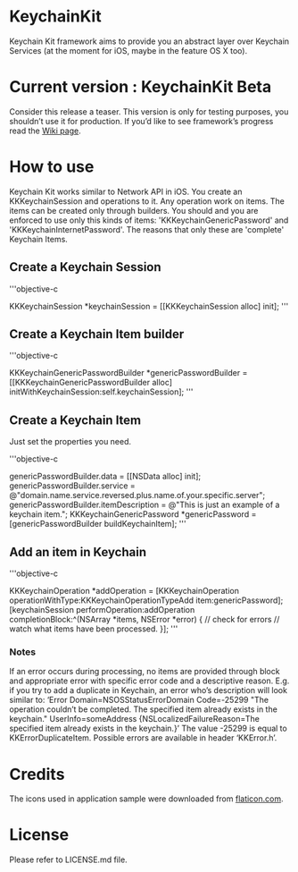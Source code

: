 KeychainKit
===========

Keychain Kit framework aims to provide you an abstract layer over Keychain Services (at the moment for iOS, maybe in the feature OS X too).

# Current version : KeychainKit Beta

Consider this release a teaser. This version is only for testing purposes, you shouldn’t use it for production.
If you’d like to see framework’s progress read the [Wiki page](https://github.com/davidlivadaru/KeychainKit/wiki).

# How to use

Keychain Kit works similar to Network API in iOS.
You create an KKKeychainSession and operations to it. Any operation work on items. The items can be created only through builders. You should and you are enforced to use only this kinds of items: 'KKKeychainGenericPassword' and 'KKKeychainInternetPassword'. The reasons that only these are 'complete' Keychain Items.

## Create a Keychain Session

'''objective-c

KKKeychainSession *keychainSession = [[KKKeychainSession alloc] init];
'''

## Create a Keychain Item builder

'''objective-c

KKKeychainGenericPasswordBuilder *genericPasswordBuilder = [[KKKeychainGenericPasswordBuilder alloc] initWithKeychainSession:self.keychainSession];
'''

## Create a Keychain Item

Just set the properties you need.

'''objective-c

genericPasswordBuilder.data = [[NSData alloc] init];
genericPasswordBuilder.service = @"domain.name.service.reversed.plus.name.of.your.specific.server";
genericPasswordBuilder.itemDescription = @"This is just an example of a keychain item.";
KKKeychainGenericPassword *genericPassword = [genericPasswordBuilder buildKeychainItem];
'''

## Add an item in Keychain

'''objective-c

KKKeychainOperation *addOperation = [KKKeychainOperation operationWithType:KKKeychainOperationTypeAdd item:genericPassword];
    [keychainSession performOperation:addOperation completionBlock:^(NSArray *items, NSError *error) {
        // check for errors
        // watch what items have been processed.
    }];
'''

### Notes

If an error occurs during processing, no items are provided through block and appropriate error with specific error code and a descriptive reason. E.g. if you try to add a duplicate in Keychain, an error who’s description will look similar to:
‘Error Domain=NSOSStatusErrorDomain Code=-25299 "The operation couldn’t be completed. The specified item already exists in the keychain." UserInfo=someAddress {NSLocalizedFailureReason=The specified item already exists in the keychain.}’
The value -25299 is equal to KKErrorDuplicateItem. Possible errors are available in header ‘KKError.h’.

# Credits

The icons used in application sample were downloaded from [flaticon.com](http://www.flaticon.com).

# License

Please refer to LICENSE.md file.